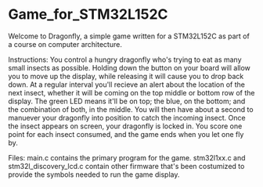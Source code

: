 # Game_for_STM32L152C

Welcome to Dragonfly, a simple game written for a STM32L152C as part of a course on computer architecture. 

Instructions:
You control a hungry dragonfly who's trying to eat as many small insects as possible. Holding down the button on your board will allow you to move up the display, while releasing it will cause you to drop back down. At a regular interval you'll recieve an alert about the location of the next insect, whether it will be coming on the top middle or bottom row of the display. The green LED means it'll be on top; the blue, on the bottom; and the combination of both, in the middle. You will then have about a second to manuever your dragonfly into position to catch the incoming insect. Once the insect appears on screen, your dragonfly is locked in. You score one point for each insect consumed, and the game ends when you let one fly by.

Files:
main.c contains the primary program for the game.
stm32l1xx.c and stm32l_discovery_lcd.c contain other firmware that's been costumized to provide the symbols needed to run the game display.
